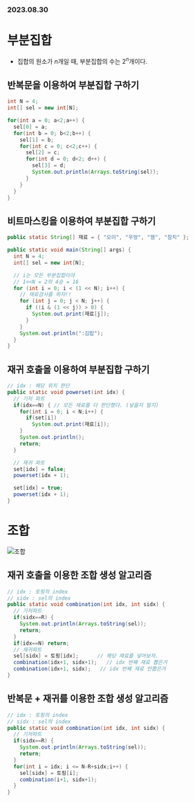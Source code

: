 ### 2023.08.30
# 부분집합
- 집합의 원소가 $n$개일 때, 부분집합의 수는 $2^n$개이다.

## 반복문을 이용하여 부분집합 구하기
```java
int N = 4;
int[] sel = new int[N];

for(int a = 0; a<2;a++) {
  sel[0] = a;
  for(int b = 0; b<2;b++) {
    sel[1] = b;
    for(int c = 0; c<2;c++) {
      sel[2] = c;
      for(int d = 0; d<2; d++) {
        sel[3] = d;
        System.out.println(Arrays.toString(sel));
      }
    }
  }
}
```

## 비트마스킹을 이용하여 부분집합 구하기
```java
public static String[] 재료 = { "오이", "우엉", "햄", "참치" };

public static void main(String[] args) {
  int N = 4;
  int[] sel = new int[N];

  // i는 모든 부분집합이야
  // 1<<N = 2의 4승 = 16
  for (int i = 0; i < (1 << N); i++) {
    // 재료검사를 하자!!
    for (int j = 0; j < N; j++) {
      if ((i & (1 << j)) > 0) {
        System.out.print(재료[j]);
      }
    }
    System.out.println(":김밥");
  }
}
```

## 재귀 호출을 이용하여 부분집합 구하기
```java
// idx : 해당 위치 판단
public static void powerset(int idx) {
  // 기저 파트
  if(idx==N) { // 모든 재료를 다 판단했다. (넣을지 말지)
    for(int i = 0; i < N;i++) {
      if(set[i])
        System.out.print(재료[i]);
    }
    System.out.println();
    return;
  }

  // 재귀 파트
  set[idx] = false;
  powerset(idx + 1);

  set[idx] = true;
  powerset(idx + 1);
}
```
# 조합
![조합](https://github.com/namoo1818/TIL/assets/50236187/58affc43-8e76-4a7d-a604-fd35f0dcacdc)

## 재귀 호출을 이용한 조합 생성 알고리즘
```java
// idx : 토핑의 index
// sidx : sel의 index
public static void combination(int idx, int sidx) {
  // 기저파트
  if(sidx==R) {
    System.out.println(Arrays.toString(sel));
    return;
  }
  if(idx==N) return;
  // 재귀파트
  sel[sidx] = 토핑[idx];		// 해당 재료를 넣어보자.
  combination(idx+1, sidx+1);	// idx 번째 재료 뽑은거
  combination(idx+1, sidx);   // idx 번째 재료 안뽑은거
}
```
## 반복문 + 재귀를 이용한 조합 생성 알고리즘
```java
// idx : 토핑의 index
// sidx : sel의 index
public static void combination(int idx, int sidx) {
  // 기저파트
  if(sidx==R) {
    System.out.println(Arrays.toString(sel));
    return;
  }
  for(int i = idx; i <= N-R+sidx;i++) {
    sel[sidx] = 토핑[i];
    combination(i+1, sidx+1);
  }
}
```
